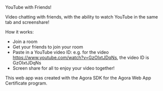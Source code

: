 YouTube with Friends!

Video chatting with friends, with the ability to watch YouTube in the same tab and screenshare!

How it works: 
- Join a room
- Get your friends to join your room
- Paste in a YouTube video ID: e.g. for the video https://www.youtube.com/watch?v=GzOIxtJDqNs, the video ID is GzOIxtJDqNs
- Screen share for all to enjoy your video together!

This web app was created with the Agora SDK for the Agora Web App Certificate program. 
